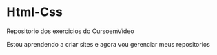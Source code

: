 # Html-Css
 Repositorio dos exercicios do CursoemVideo

 Estou aprendendo a criar sites e agora vou gerenciar meus repositorios
